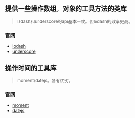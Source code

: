 ## 提供一些操作数组，对象的工具方法的类库
> ladash和underscore的api基本一致。但lodash的效率更高。

### 官网
* [lodash](http://lodash.com/)
* [underscore](http://underscorejs.org/)

## 操作时间的工具库
> moment/datejs。各有优劣。

### 官网
* [moment](http://momentjs.com/)
* [datejs](http://www.datejs.com/)
